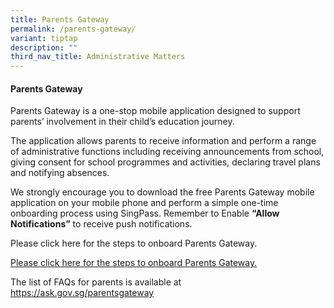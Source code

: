 ```yaml
---
title: Parents Gateway
permalink: /parents-gateway/
variant: tiptap
description: ""
third_nav_title: Administrative Matters
---
```

<h4><strong>Parents Gateway</strong></h4>
<p>Parents Gateway is a one-stop mobile application designed to support parents’
involvement in their child’s education journey.</p>
<p>The application allows parents to receive information and perform a range
of administrative functions including receiving announcements from school,
giving consent for school programmes and activities, declaring travel plans
and notifying absences.</p>
<p>We strongly encourage you to download the free Parents Gateway mobile
application on your mobile phone and perform a simple one-time onboarding
process using SingPass. Remember to Enable <strong>“Allow Notifications”</strong> to
receive push notifications.</p>
<p>Please click here for the steps to onboard Parents Gateway.</p>
<p><a href="/files/P1 Orientation 2025/2025/Annex_A_One_Time_Onboarding_PG.pdf" rel="noopener nofollow" target="_blank">Please click here for the steps to onboard Parents Gateway.</a>
</p>
<p>The list of FAQs for parents is available at <a href="https://ask.gov.sg/parentsgateway" rel="noopener nofollow" target="_blank">https://ask.gov.sg/parentsgateway</a>
</p>